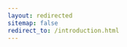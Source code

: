 ```yaml
---
layout: redirected
sitemap: false
redirect_to: /introduction.html
---
```


<!-- Note to authors: This file was created in December 2016. Feel free to remove it after a few months... -->
